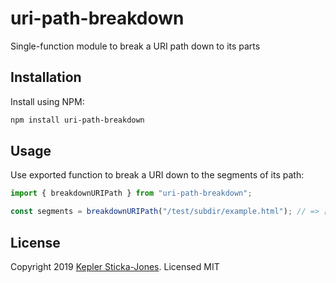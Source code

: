 # uri-path-breakdown

Single-function module to break a URI path down to its parts

## Installation

Install using NPM:

```bash
npm install uri-path-breakdown
```

## Usage

Use exported function to break a URI down to the segments of its path:

```js
import { breakdownURIPath } from "uri-path-breakdown";

const segments = breakdownURIPath("/test/subdir/example.html"); // => ["/", "/test/", "/test/subdir/", "/test/subdir/example.html"]
```

## License

Copyright 2019 [Kepler Sticka-Jones](https://keplersj.com). Licensed MIT

